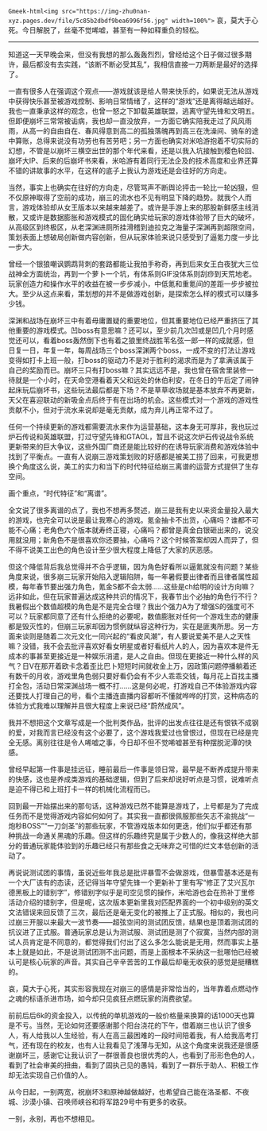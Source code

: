 `Gmeek-html<img src="https://img-zhu0nan-xyz.pages.dev/file/5c85b2dbdf9bea6996f56.jpg" width=100%">`
哀，莫大于心死。今日解脱了，丝毫不觉唏嘘，甚至有一种如释重负的轻松。  ​​​

---
知道这一天早晚会来，但没有我想的那么轰轰烈烈，曾经给这个日子做过很多期许，最后都没有去实践，“该断不断必受其乱”，我相信直接一刀两断是最好的选择了。

一直有很多人在强调这个观点——游戏就该是给人带来快乐的，如果说无法从游戏中获得快乐甚至被游戏控制、影响日常情绪了，这样的“游戏”还是离得越远越好。我也一直秉承这样的观念，也曾一怒之下卸载英雄联盟，逃离守望先锋和文明五。但即便崩坏三常常被诟病，我也却一直没放弃，一方面它确实陪我走过了风风雨雨，从高一的自由自在、春风得意到高二的孤独落魄再到高三在洗澡间、骑车的途中算账，总得来说没有功劳也有苦劳吧；另一方面也确实对米哈游抱着不切实际的幻想，不管是以崩坏三横空出世的那个年代来看，还是以我入坑接触到樱色轮回、崩坏大IP、后来的后崩坏书来看，米哈游有着同行无法企及的技术高度和业界还算不错的讲故事的水平，在这样的底子上我认为游戏还是会往好的方向走。

当然，事实上也确实在往好的方向走，尽管骂声不断舆论抨击一轮比一轮凶狠，但不仅原神取得了空前的成功，崩三的流水也不见有明显下降的趋势。就我个人而言，游戏体验却从女王版本以来越来越差了。或许是手游上来的那股新鲜感主线消散，又或许是数据膨胀和游戏模式的固化确实给玩家的游戏体验带了巨大的破坏，从高级区到终极区，从老深渊进厕所挂滑稽到迪拉克之海量子深渊再到超限空间，策划表面上想破局创新做内容创新，但从玩家体验来说只感受到了逼氪力度一步比一步大。

曾经一个银狼嘲讽鹦鹉背刺的套路都能让我拍手称奇，再到后来女王白夜犹大三位战神全方面统治，再到一个萝卜一个坑，有体系则GIF没体系则刮痧到天荒地老。玩家创造力和操作水平的收益在被一步步减小，中低氪和重氪间的差距一步步被拉大。至少从这点来看，策划想的并不是做游戏创新，是探索怎么样的模式可以赚多少钱。

深渊和战场在崩坏三中有着毋庸置疑的重要地位，但其重要地位已经严重挤压了其他重要的游戏模式。凹boss有意思嘛？还可以，至少前几次凹或是凹几个月时感觉还可以，看着boss轰然倒下也有着之狼里终战胜苇名弦一郎一样的成就感，但日复一日，年复一年，每周战场三个boss深渊两个boss，一成不变的打法让游戏变得如打卡上班一般，打boss的驱动力不是对于胜利的渴求而是为了拿满该属于自己的奖励而已。崩坏三只有打boss嘛？其实远远不是，我也曾在宿舍里装修一待就是一个小时，在天命空港看着天父和远处的休伯利安，在冬日的午后定了闹钟起床玩后崩坏书，这些玩法最后都是下场？不是草草收场就是基本放弃不再更新，天父在喜迎联动的新吸金点后终于有在出场的机会。这些模式对一个游戏的游戏性贡献不小，但对于流水来说却是毫无贡献，成为弃儿再正常不过了。

任何一个持续更新的游戏都需要流水来作为运营基础，这本身无可厚非，我也玩过炉石传说和英雄联盟，打过守望先锋和GTAOL，暂且不说这次炉石传说战令系统更新带来的巨大争议，这些外国厂商还是能比较好的在诱导玩家消费和游戏体验中找到了平衡点。一直有人说崩三游戏策划败的好感都是被美工捞了回来，可我更想换个角度这么说，美工的实力和当下的时代特征给崩三离谱的运营方式提供了生存空间。

画个重点，“时代特征”和“离谱”。

全文说了很多离谱的点了，我也不想再多赘述，崩三是我有史以来资金量投入最大的游戏，也完全可以说是最让我寒心的游戏。氪金抽卡不出货，心痛吗？谁都不可能不心痛；老角色六个版本就寿终正寝，心痛吗？都曾是真金白银砸出来的，说没用就没用；新角色不是很喜欢你还要抽，心痛吗？这个时候答案却因人而异了，但不得不说美工出色的角色设计至少很大程度上降低了大家的厌恶感。

但这个降低背后我总觉得并不合乎逻辑，因为角色好看所以逼氪就没有问题？某些角度来说，很多崩三玩家开始陷入逻辑陷阱，每一年暑假要出律者而且律者属性超模，每年春节要出强力角色，氪金S都不会太弱……这些是ch给明的设计方向嘛？远非如此，但在玩家普遍达成这种共识的情况下，我春节出个必抽的角色行不行？我暑假出个数值超模的角色是不是完全合理？我出个强力A为了增强S的强度可不可以？玩家都同意了还有什么拒绝的必要呢，数值膨胀对任何一个游戏生态的健康都是毁灭性的，但崩三玩家却因为惯例就纵容这种行为，实在是匪夷所思。另一方面来谈则是随着二次元文化一同兴起的“看皮风潮”，有人要说爱美不是人之天性嘛？没错，我不会去批评喜欢好看女明星或者好看纸片人的人，因为喜欢本是件无成本的事甚至更接近是一种娱乐消遣，是人之自由。但现在更接近一种什么样的风气？日V在那开着欧卡念着歪比巴卜短短时间就收金上万，因政策问题停播躺着还有数千的月收，游戏里角色弱只要好看仍会有不少人乖乖交钱，每月花上百找主播打全包，活动日常深渊战场一概不打……这是何必呢，打游戏自己不体验游戏内容还要找人打理自己的号，看个主播连直播内容都听不懂就哗哗的打赏，这种病态的体验方式我难以理解并且很大程度上来说已经“蔚然成风”。

我并不想把这个文章写成是一个批判类作品，批评的出发点往往是还有恨铁不成钢的爱，对我而言已经没有这个必要了，这个游戏我爱过也曾恨过，但现在已经是完全无感。离别往往是令人唏嘘之事，今日却不但不觉唏嘘甚至有种摆脱泥潭的快感。

曾经早起第一件事是挂远征，睡前最后一件事是领日常，最早是不断养成提升带来的快感，这也是养成类游戏的基础逻辑，但到了后来却说好听点是习惯，说难听点是迫不得已和上班打卡一样的机械化流程而已。

回到最一开始摆出来的那句话，这种游戏已然不能算是游戏了，上号都是为了完成任务而不是觉得游戏内容如何如何了。其实我一直都很佩服那些矢志不渝挑战“一炮秒BOSS”“一刀剑圣”的那些玩家，不管游戏版本如何更迭，他们似乎都还有那种挑战一命通关黑魂的乐趣。但这样的乐趣终究是属于少数人的，像我这样绝大部分的普通玩家能体验到的乐趣已经只有那些食之无味弃之可惜的烂文本低创新的活动了。

再说说测试团的事情，虽说近些年我总是批评暴雪不会做游戏，但暴雪基本还是有一个大厂该有的态读，还记得当年守望先锋一个更新补丁里有写“修正了艾兴瓦尔德黑板上的错别字”，修错别字似乎是司空见惯的操作，米哈游也会在热补丁里修活动介绍的错别字，但是呢，这次版本更新里我对匹配界面的一个初中级别的英文文法错误来回反馈了三次，最后还是毫无变化的被推上了正式服。相似的，我也问过崩三开服以来最大一波节奏——超弦空间的测试团反馈，结果也是顶着测试团的抗议进了正式服。普通玩家总是认为测试服、测试团是测了个寂寞，当然内部的测试人员肯定是不同意的，都觉得我们付出了这么多怎么能说是无用，然而事实上基本上就是如此，不是说测试团测不出问题，而是上面根本不采纳这一批哪怕已经被认可是核心玩家的声音。其实自己辛辛苦苦的工作最后却毫无收获的感觉是挺糟糕的。

哀，莫大于心死，其实形容我现在对崩三的感情是非常恰当的，当年靠着点燃动作之魂的标语杀进市场，如今却只见疯狂点燃玩家的消费欲望。

前前后后6k的资金投入，以传统的单机游戏的一般价格量来换算的话1000天也算是不亏。当然，无论如何还要感谢那个阳台浇花的下午，借着崩三也认识了很多人，有人给我以人生经验，有人在高三最困难的一段时间陪着我，有人给我高考打气，还有现在的校友，也有人让我看见了浅薄与无知，从这个角度来说我还是很感谢崩坏三，感谢它让我认识了一群很善良也很优秀的人，也看到了形形色色的人，看到了社会审美的扭曲，看到了固执己见的愚钝，看到了一群乐于助人、积极工作却无法实现自己价值的人。

从今日起，一别两宽，祝崩坏3和原神越做越好，也希望自己能在洛圣都、不夜城、沙漠小镇、召唤师峡谷和将军路29号中有更多的收获。

一别，永别，再也不想相见。​​​​
<!-- ##{"timestamp":1607011200}## -->